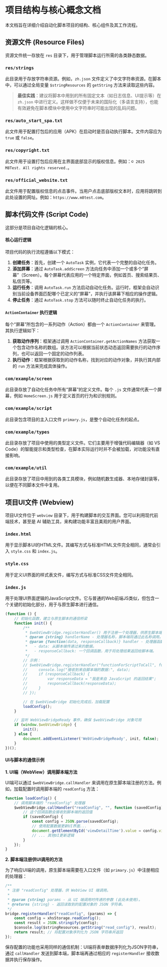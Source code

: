 # 项目结构与核心概念文档

本文档旨在详细介绍自动化脚本项目的结构、核心组件及其工作流程。

## 资源文件 (Resource Files)

资源文件统一存放在 `res` 目录下，用于管理脚本运行所需的各类静态数据。

### `res/strings`

此目录用于存放字符串资源。例如，`zh.json` 文件定义了中文字符串资源。在脚本中，可以通过全局变量 `$stringResources` 的
`getString` 方法来读取这些内容。

> **最佳实践**：建议将脚本中用到的所有固定文本（如日志信息、UI提示等）在 `zh.json`
> 中进行定义。这样做不仅便于未来的国际化（多语言支持），也能有效避免在脚本模块中使用中文字符串时可能出现的乱码问题。

### `res/auto_start_spa.txt`

此文件用于配置打包后的应用（APK）在启动时是否自动执行脚本。文件内容应为 `true` 或 `false`。

### `res/copyright.txt`

此文件用于设置打包后应用在主界面底部显示的版权信息。例如：`© 2025 M8Test. All rights reserved.`。

### `res/official_website.txt`

此文件用于配置版权信息的点击事件。当用户点击底部版权文本时，应用将跳转到此处设置的网址。例如：`https://www.m8test.com`。

## 脚本代码文件 (Script Code)

这部分是项目自动化逻辑的核心。

#### 核心运行逻辑

项目代码的执行流程遵循以下模式：

1. **创建任务**：首先，创建一个 `AutoTask` 实例，它代表一个完整的自动化任务。
2. **添加屏幕**：通过 `AutoTask.addScreen` 方法向任务中添加一个或多个“屏幕”（Screen）。每个屏幕代表应用的一个特定界面，例如首页、搜索结果页、私信页等。
3. **运行任务**：调用 `AutoTask.run` 方法启动自动化任务。运行时，框架会自动识别当前设备界面匹配哪个已定义的“屏幕”，并执行该屏幕下相应的操作逻辑。
4. **停止任务**：通过 `AutoTask.stop` 方法可以随时终止自动化任务的执行。

#### `ActionContainer` 执行逻辑

每个“屏幕”所包含的一系列动作（Action）都由一个 `ActionContainer` 来管理。其执行逻辑如下：

1. **获取动作序列**：框架通过调用 `ActionContainer.getActionNames`
   方法获取一个包含动作名称的数组。该方法可以根据当前状态动态返回需要执行的动作序列，也可以返回一个固定的动作列表。
2. **执行动作**：框架根据获取到的动作名称，找到对应的动作对象，并执行其内部的 `run` 方法来完成具体操作。

### `com/example/screen`

此目录存放了自动化任务中所有“屏幕”的定义文件。每个 `.js` 文件通常代表一个屏幕，例如 `HomeScreen.js` 用于定义首页的行为和识别规则。

### `com/example/script`

此目录包含项目的主入口文件 `primary.js`，是整个自动化任务的起点。

### `com/example/types`

此目录存放了项目中使用的类型定义文件。它们主要用于增强代码编辑器（如 VS Code）的智能提示和类型检查，在脚本实际运行时并不会被加载，对功能没有直接影响。

### `com/example/util`

此目录存放了项目中用到的各类工具模块，例如随机数生成器、本地存储封装等，以便在不同脚本文件中复用。

## 项目UI文件 (Webview)

项目UI文件位于 `webview` 目录下，用于构建脚本的交互界面。您可以利用现代前端技术，甚至是 AI 辅助工具，来构建功能丰富且美观的用户界面。

### `index.html`

用于显示脚本UI的HTML文件。其编写方式与标准HTML文件完全相同，通常会引入 `style.css` 和 `index.js`。

### `style.css`

用于定义UI界面的样式表文件，编写方式与标准CSS文件完全相同。

### `index.js`

用于处理UI界面逻辑的JavaScript文件。它与普通的Web前端JS类似，但包含一个关键的初始化部分，用于与原生脚本进行通信。

```js
(function () {
    // 初始化函数，建立与原生脚本的通信桥梁
    function init() {
        /**
         * $webViewBridge.registerHandler() 用于注册一个处理器，供原生脚本端调用。
         * @param {string} handlerName - 处理器名称，脚本端将通过此名称调用。
         * @param {function(data, responseCallback)} handler - 处理器函数。
         *   - data: 从脚本端传递过来的数据。
         *   - responseCallback: 一个回调函数，用于将处理结果返回给脚本端。
         */
        // 示例：
        // $webViewBridge.registerHandler("functionForScriptToCall", function (data, responseCallback) {
        //     console.log("接收到来自脚本端的数据:", data);
        //     if (responseCallback) {
        //         var responseData = "我是来自 JavaScript 的返回结果";
        //         responseCallback(responseData);
        //     }
        // });

        // 在 $webViewBridge 初始化完成后，加载配置
        loadConfig();
    }

    // 监听 WebViewBridgeReady 事件，确保 $webViewBridge 对象可用
    if (window.$webViewBridge) {
        init();
    } else {
        document.addEventListener('WebViewBridgeReady', init, false);
    }
})();
```

#### UI与脚本的通信示例

**1. UI端（WebView）调用脚本端方法**

UI端可以通过 `$webViewBridge.callHandler` 来调用在原生脚本端注册的方法。例如，加载配置时调用脚本端的 `readConfig` 方法：

```js
function loadConfig() {
    // 调用脚本端的 "readConfig" 处理器
    $webViewBridge.callHandler("readConfig", "", function (savedConfig) {
        // 这个回调函数会接收到脚本端的返回值
        if (savedConfig) {
            const config = JSON.parse(savedConfig);
            // 使用配置数据更新UI界面...
            document.getElementById('viewDetailTime').value = config.viewDetailTime;
            // ... 其他UI更新逻辑
        }
    });
}
```

**2. 脚本端注册供UI调用的方法**

为了响应UI端的调用，原生脚本端需要在入口文件（如 `primary.js`）中注册相应的处理器：

```js
/**
 * 注册 "readConfig" 处理器，供 WebView UI 端调用。
 *
 * @param {string} params - 从 UI 端调用时传递的参数 (此处未使用)。
 * @returns {string} - 返回读取到的配置对象的 JSON 字符串。
 */
bridge.registerHandler("readConfig", (params) => {
    const config = xhsStorage.readConfig();
    const result = JSON.stringify(config);
    $console.log($stringResources.getString("read_config"), result);
    return result; // 将配置对象序列化为 JSON 字符串并返回
});
```

保存配置的功能也采用同样的通信机制：UI端将表单数据序列化为JSON字符串，通过 `callHandler` 发送到脚本端，脚本端再通过相应的
`registerHandler` 接收数据并执行保存操作。